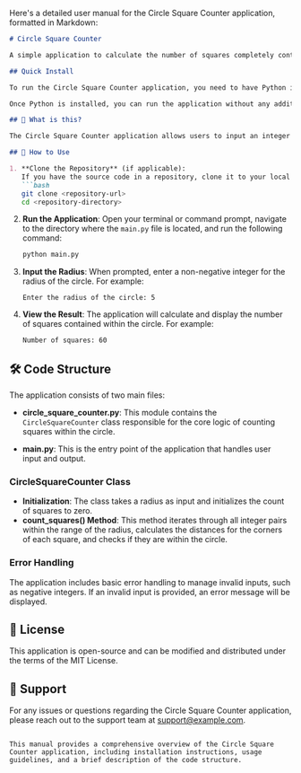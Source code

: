 Here's a detailed user manual for the Circle Square Counter application, formatted in Markdown:

```markdown
# Circle Square Counter

A simple application to calculate the number of squares completely contained within a circle of a given radius.

## Quick Install

To run the Circle Square Counter application, you need to have Python installed on your machine. You can download Python from [python.org](https://www.python.org/downloads/).

Once Python is installed, you can run the application without any additional dependencies. Just ensure you have the standard library available, which is included with Python.

## 🤔 What is this?

The Circle Square Counter application allows users to input an integer radius \( R \) and calculates how many unit squares are completely contained within a circle of that radius. The application checks the corners of each square to determine if they lie within the circle.

## 📖 How to Use

1. **Clone the Repository** (if applicable):
   If you have the source code in a repository, clone it to your local machine using:
   ```bash
   git clone <repository-url>
   cd <repository-directory>
   ```

2. **Run the Application**:
   Open your terminal or command prompt, navigate to the directory where the `main.py` file is located, and run the following command:
   ```bash
   python main.py
   ```

3. **Input the Radius**:
   When prompted, enter a non-negative integer for the radius of the circle. For example:
   ```
   Enter the radius of the circle: 5
   ```

4. **View the Result**:
   The application will calculate and display the number of squares contained within the circle. For example:
   ```
   Number of squares: 60
   ```

## 🛠️ Code Structure

The application consists of two main files:

- **circle_square_counter.py**: This module contains the `CircleSquareCounter` class responsible for the core logic of counting squares within the circle.
  
- **main.py**: This is the entry point of the application that handles user input and output.

### CircleSquareCounter Class

- **Initialization**: The class takes a radius as input and initializes the count of squares to zero.
- **count_squares() Method**: This method iterates through all integer pairs within the range of the radius, calculates the distances for the corners of each square, and checks if they are within the circle.

### Error Handling

The application includes basic error handling to manage invalid inputs, such as negative integers. If an invalid input is provided, an error message will be displayed.

## 📜 License

This application is open-source and can be modified and distributed under the terms of the MIT License.

## 🤝 Support

For any issues or questions regarding the Circle Square Counter application, please reach out to the support team at [support@example.com](mailto:support@example.com).

```

This manual provides a comprehensive overview of the Circle Square Counter application, including installation instructions, usage guidelines, and a brief description of the code structure.